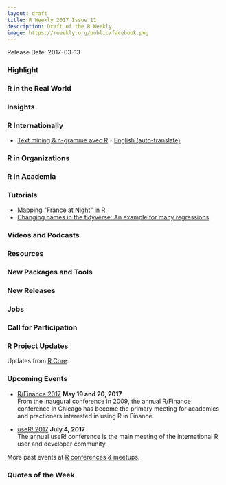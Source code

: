 ```yaml
---
layout: draft
title: R Weekly 2017 Issue 11
description: Draft of the R Weekly
image: https://rweekly.org/public/facebook.png
---
```


Release Date: 2017-03-13

### Highlight



### R in the Real World



### Insights



### R Internationally

+ [Text mining & n-gramme avec R](http://www.thinkr.fr/text-mining-n-gramme-avec-r/) - [English (auto-translate)](http://translate.google.com/translate?hl=&sl=fr&tl=en&u=http://www.thinkr.fr/text-mining-n-gramme-avec-r/)

### R in Organizations



### R in Academia



### Tutorials

+ [Mapping "France at Night" in R](http://sharpsightlabs.com/blog/mapping-france-night/)
+ [Changing names in the tidyverse: An example for many regressions](https://statbandit.wordpress.com/2017/03/09/changing-names-in-the-tidyverse-an-example-for-many-regressions/) 


### Videos and Podcasts



### Resources




### New Packages and Tools



### New Releases



### Jobs




### Call for Participation



### R Project Updates

Updates from [R Core](http://developer.r-project.org/blosxom.cgi/R-devel/NEWS):




### Upcoming Events

+ [R/Finance 2017](http://www.rinfinance.com/) **May 19 and 20, 2017**  <br />
From the inaugural conference in 2009, the annual R/Finance conference in Chicago has become the primary meeting for academics and practioners interested in using R in Finance. 

+ [useR! 2017](http://user2017.brussels/) **July 4, 2017** <br />
The annual useR! conference is the main meeting of the international R user and developer community.

More past events at [R conferences & meetups](https://conf.rweekly.org).

### Quotes of the Week

